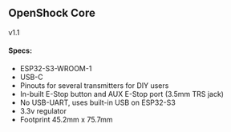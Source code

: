 ## OpenShock Core

v1.1

#### Specs:
- ESP32-S3-WROOM-1
- USB-C
- Pinouts for several transmitters for DIY users
- In-built E-Stop button and AUX E-Stop port (3.5mm TRS jack)
- No USB-UART, uses built-in USB on ESP32-S3
- 3.3v regulator
- Footprint 45.2mm x 75.7mm